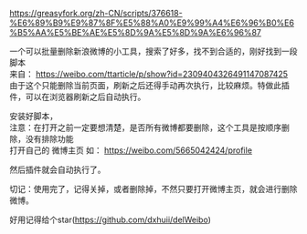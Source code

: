 https://greasyfork.org/zh-CN/scripts/376618-%E6%89%B9%E9%87%8F%E5%88%A0%E9%99%A4%E6%96%B0%E6%B5%AA%E5%BE%AE%E5%8D%9A%E5%8D%9A%E6%96%87

一个可以批量删除新浪微博的小工具，搜索了好多，找不到合适的，刚好找到一段脚本<br>
来自： https://weibo.com/ttarticle/p/show?id=2309404326491147087425
<br>由于这个只能删除当前页面，刷新之后还得手动再次执行，比较麻烦。特做此插件，可以在浏览器刷新之后自动执行。

安装好脚本，<br>
注意：在打开之前一定要想清楚，是否所有微博都要删除，这个工具是按顺序删除，没有排除功能<br>
打开自己的 微博主页 如： https://weibo.com/5665042424/profile

然后插件就会自动执行了。

切记：使用完了，记得关掉，或者删除掉，不然只要打开微博主页，就会进行删除微博。

好用记得给个star(https://github.com/dxhuii/delWeibo)
